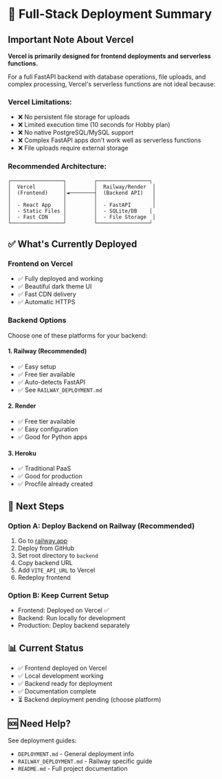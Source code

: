 # 🚀 Full-Stack Deployment Summary

## Important Note About Vercel

**Vercel is primarily designed for frontend deployments and serverless functions.**

For a full FastAPI backend with database operations, file uploads, and complex processing, Vercel's serverless functions are not ideal because:

### Vercel Limitations:
- ❌ No persistent file storage for uploads
- ❌ Limited execution time (10 seconds for Hobby plan)
- ❌ No native PostgreSQL/MySQL support
- ❌ Complex FastAPI apps don't work well as serverless functions
- ❌ File uploads require external storage

### Recommended Architecture:

```
┌─────────────────┐         ┌─────────────────┐
│  Vercel         │         │  Railway/Render  │
│  (Frontend)     │◄────────┤  (Backend API)   │
│                 │         │                  │
│  - React App    │         │  - FastAPI       │
│  - Static Files │         │  - SQLite/DB    │
│  - Fast CDN     │         │  - File Storage  │
└─────────────────┘         └─────────────────┘
```

## ✅ What's Currently Deployed

### Frontend on Vercel
- ✅ Fully deployed and working
- ✅ Beautiful dark theme UI
- ✅ Fast CDN delivery
- ✅ Automatic HTTPS

### Backend Options
Choose one of these platforms for your backend:

#### 1. Railway (Recommended)
- ✅ Easy setup
- ✅ Free tier available
- ✅ Auto-detects FastAPI
- ✅ See `RAILWAY_DEPLOYMENT.md`

#### 2. Render
- ✅ Free tier available
- ✅ Easy configuration
- ✅ Good for Python apps

#### 3. Heroku
- ✅ Traditional PaaS
- ✅ Good for production
- ✅ Procfile already created

## 🎯 Next Steps

### Option A: Deploy Backend on Railway (Recommended)
1. Go to [railway.app](https://railway.app)
2. Deploy from GitHub
3. Set root directory to `backend`
4. Copy backend URL
5. Add `VITE_API_URL` to Vercel
6. Redeploy frontend

### Option B: Keep Current Setup
- Frontend: Deployed on Vercel ✅
- Backend: Run locally for development
- Production: Deploy backend separately

## 📊 Current Status

- ✅ Frontend deployed on Vercel
- ✅ Local development working
- ✅ Backend ready for deployment
- ✅ Documentation complete
- ⏳ Backend deployment pending (choose platform)

## 🆘 Need Help?

See deployment guides:
- `DEPLOYMENT.md` - General deployment info
- `RAILWAY_DEPLOYMENT.md` - Railway specific guide
- `README.md` - Full project documentation
